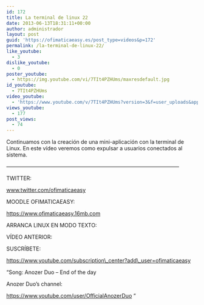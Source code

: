 ```yaml
---
id: 172
title: La terminal de linux 22
date: 2013-06-13T18:31:11+00:00
author: administrador
layout: post
guid: 'https://ofimaticaeasy.es/post_type=videos&p=172'
permalink: /la-terminal-de-linux-22/
like_youtube:
  - 3
dislike_youtube:
  - 0
poster_youtube:
  - https://img.youtube.com/vi/7TIt4PZHUms/maxresdefault.jpg
id_youtube:
  - 7TIt4PZHUms
video_youtube:
  - 'https://www.youtube.com/v/7TIt4PZHUms?version=3&f=user_uploads&app=youtube_gdata'
views_youtube:
  - 177
post_views:
  - 74
---
```

Continuamos con la creación de una mini-aplicación con la terminal de Linux. En este vídeo veremos como expulsar a usuarios conectados al sistema.

&#8212;&#8212;&#8212;&#8212;&#8212;&#8212;&#8212;&#8212;&#8212;&#8212;&#8212;&#8212;&#8212;&#8212;&#8212;&#8212;&#8212;&#8212;&#8212;&#8212;&#8212;&#8212;&#8212;&#8212;&#8212;&#8212;&#8212;&#8212;&#8212;&#8212;&#8212;&#8212;&#8211;

TWITTER:
  
www.twitter.com/ofimaticaeasy

MOODLE OFIMATICAEASY:

https://www.ofimaticaeasy.16mb.com

ARRANCA LINUX EN MODO TEXTO:



VÍDEO ANTERIOR:



SUSCRÍBETE:

https://www.youtube.com/subscription\_center?add\_user=ofimaticaeasy

&#8220;Song: Anozer Duo &#8211; End of the day
  
Anozer Duo&#8217;s channel:
  
https://www.youtube.com/user/OfficialAnozerDuo &#8220;